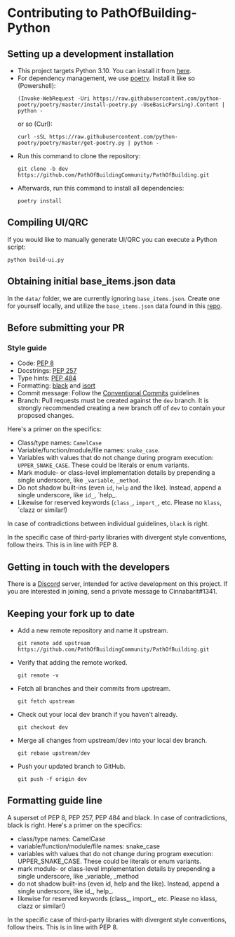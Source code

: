 # Contributing to PathOfBuilding-Python

## Setting up a development installation

* This project targets Python 3.10. You can install it from
[here](https://www.python.org/downloads/release/python-3100/).
* For dependency management, we use [poetry](https://python-poetry.org/).
Install it like so (Powershell):
    ```shell
    (Invoke-WebRequest -Uri https://raw.githubusercontent.com/python-poetry/poetry/master/install-poetry.py -UseBasicParsing).Content | python -
    ```
  or so (Curl):
    ```shell
    curl -sSL https://raw.githubusercontent.com/python-poetry/poetry/master/get-poetry.py | python -
    ```
* Run this command to clone the repository:
    ```shell
    git clone -b dev https://github.com/PathOfBuildingCommunity/PathOfBuilding.git
    ```
* Afterwards, run this command to install all dependencies:
    ```shell
    poetry install
    ```

## Compiling UI/QRC
If you would like to manually generate UI/QRC you can execute a Python script:
```shell
python build-ui.py
```

## Obtaining initial base_items.json data
In the `data/` folder, we are currently ignoring `base_items.json`. Create one for yourself locally, and utilize the `base_items.json` data found in this [repo](https://github.com/brather1ng/RePoE/tree/master/RePoE/data).

## Before submitting your PR

### Style guide

* Code: [PEP 8](https://www.python.org/dev/peps/pep-0008/)
* Docstrings: [PEP 257](https://www.python.org/dev/peps/pep-0257/)
* Type hints: [PEP 484](https://www.python.org/dev/peps/pep-0484/)
* Formatting: [black](https://github.com/psf/black) and
[isort](https://github.com/PyCQA/isort)
* Commit message: Follow the
[Conventional Commits](https://www.conventionalcommits.org/en/v1.0.0/) guidelines
* Branch: Pull requests must be created against the `dev` branch. It is strongly
recommended creating a new branch off of `dev` to contain your proposed changes.

Here's a primer on the specifics:
* Class/type names: `CamelCase`
* Variable/function/module/file names: `snake_case`.
* Variables with values that do not change during program execution: `UPPER_SNAKE_CASE`.
These could be literals or enum variants.
* Mark module- or class-level implementation details by prepending a single underscore,
like `_variable`, `_method`.
* Do not shadow built-ins (even `id`, `help` and the like).
Instead, append a single underscore, like `id_`, `help_.
* Likewise for reserved keywords (`class_`, `import_`, etc.
Please no `klass`, `clazz or similar!)

In case of contradictions between individual guidelines, `black` is right.

In the specific case of third-party libraries with divergent style conventions,
follow theirs. This is in line with PEP 8.


## Getting in touch with the developers

There is a [Discord](https://discordapp.com/) server, intended for active development on
this project. If you are interested in joining, send a private message to
Cinnabarit#1341.

## Keeping your fork up to date

* Add a new remote repository and name it upstream.
    ```shell
    git remote add upstream https://github.com/PathOfBuildingCommunity/PathOfBuilding.git
    ```
* Verify that adding the remote worked.
    ```shell
    git remote -v
    ```
* Fetch all branches and their commits from upstream.
    ```shell
    git fetch upstream
    ```
* Check out your local dev branch if you haven't already.
    ```shell
    git checkout dev
    ```
* Merge all changes from upstream/dev into your local dev branch.
    ```shell
    git rebase upstream/dev
    ```
* Push your updated branch to GitHub.
    ```shell
    git push -f origin dev
    ```

## Formatting guide line
A superset of PEP 8, PEP 257, PEP 484 and black. In case of contradictions, black is right. Here's a primer on the specifics:
* class/type names: CamelCase
* variable/function/module/file names: snake_case
* variables with values that do not change during program execution: UPPER_SNAKE_CASE. These could be literals or enum variants.
* mark module- or class-level implementation details by prepending a single underscore, like _variable, _method
* do not shadow built-ins (even id, help and the like). Instead, append a single underscore, like id_, help_.
* likewise for reserved keywords (class_, import_, etc. Please no klass, clazz or similar!)

In the specific case of third-party libraries with divergent style conventions, follow theirs. This is in line with PEP 8.


